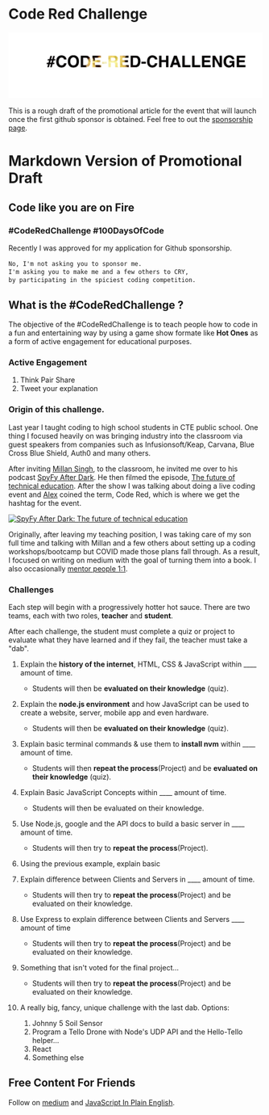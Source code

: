 # Code Red Challenge
[![Github Sponsorship](https://raw.githubusercontent.com/HansUXdev/OSS-Books/master/Code-Red-Challenge/CodeRed.gif)](https://github.com/sponsors/HansUXdev)


This is a rough draft of the promotional article for the event that will launch once the first github sponsor is obtained. Feel free to out the [sponsorship page](https://github.com/sponsors/HansUXdev).


# Markdown Version of Promotional Draft

## Code like you are on Fire 
### #CodeRedChallenge #100DaysOfCode

Recently I was approved for my application for Github sponsorship.

```
No, I'm not asking you to sponsor me.
I'm asking you to make me and a few others to CRY, 
by participating in the spiciest coding competition.
```


## What is the #CodeRedChallenge ?
The objective of the #CodeRedChallenge is to teach people how to code in a fun and entertaining way by using a game show formate like **Hot Ones** as a form of active engagement for educational purposes.

### Active Engagement
1. Think Pair Share
2. Tweet your explanation  

### Origin of this challenge.
Last year I taught coding to high school students in CTE public school. One thing I focused heavily on was bringing industry into the classroom via guest speakers from companies such as Infusionsoft/Keap, Carvana, Blue Cross Blue Shield, Auth0 and many others.

After inviting [Millan Singh](), to the classroom, he invited me over to his podcast [SpyFy After Dark](https://www.youtube.com/channel/UC2QsnQnikPpYk7oeedeWLCg). He then filmed the episode, [The future of technical education](https://www.youtube.com/watch?v=Ehk21KGMpwo&t=1s). After the show I was talking about doing a live coding event and [Alex]() coined the term, Code Red, which is where we get the hashtag for the event.

[![SpyFy After Dark: The future of technical education](https://user-images.githubusercontent.com/5007073/88072853-631aff00-cb2a-11ea-874d-b4e288888350.png)](https://www.youtube.com/watch?v=Ehk21KGMpwo&t=1s)

Originally, after leaving my teaching position, I was taking care of my son full time and talking with Millan and a few others about setting up a coding workshops/bootcamp but COVID made those plans fall through. As a result, I focused on writing on medium with the goal of turning them into a book. I also occasionally [mentor people 1:1](https://www.codementor.io/@hansdev). 



### Challenges
Each step will begin with a progressively hotter hot sauce. 
There are two teams, each with two roles, **teacher** and **student**.

After each challenge, the student must complete a quiz or project to evaluate what they have learned and if they fail, the teacher must take a "dab".

1. Explain the **history of the internet**, HTML, CSS & JavaScript within ____ amount of time.
     * Students will then be **evaluated on their knowledge** (quiz).
  
2. Explain the **node.js environment** and how JavaScript can be used to create a website, server, mobile app and even hardware.
     * Students will then be **evaluated on their knowledge** (quiz).

3. Explain basic terminal commands & use them to **install nvm** within ____ amount of time.
     * Students will then **repeat the process**(Project) and be **evaluated on their knowledge** (quiz).

4. Explain Basic JavaScript Concepts within ____ amount of time.
     * Students will then be evaluated on their knowledge.

5. Use Node.js, google and the API docs to build a basic server in ____ amount of time.
     * Students will then try to **repeat the process**(Project).

6. Using the previous example, explain basic

7. Explain difference between Clients and Servers in ____ amount of time.
     * Students will then try to **repeat the process**(Project) and be evaluated on their knowledge.

8. Use Express to explain difference between Clients and Servers ____ amount of time
     * Students will then try to **repeat the process**(Project) and be evaluated on their knowledge.
  
9.  Something that isn't voted for the final project...
     * Students will then try to **repeat the process**(Project) and be evaluated on their knowledge.

9.  A really big, fancy, unique challenge with the last dab.
  Options:

    1.  Johnny 5 Soil Sensor
    2.  Program a Tello Drone with Node's UDP API and the Hello-Tello helper...
    3.  React
    4.  Something else


## Free Content For Friends
Follow on [medium](https://medium.com/@HansOnConsult) and [JavaScript In Plain English](https://medium.com/javascript-in-plain-english).




